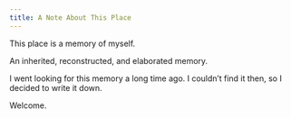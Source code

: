 ```yaml
---
title: A Note About This Place
---
```


This place is a memory of myself.

An inherited, reconstructed, and elaborated memory.

I went looking for this memory a long time ago. I couldn’t find it then, so I decided to write it down.

Welcome.
